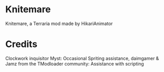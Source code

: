 # Knitemare
Knitemare, a Terraria mod made by HikariAnimator
# Credits
Clockwork inquisitor Myst: Occasional Spriting assistance,
daimgamer & Jamz from the TModloader community: Assistance with scripting
